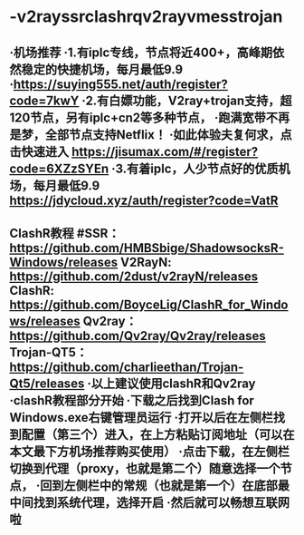# -v2rayssrclashrqv2rayvmesstrojan
·机场推荐
·1.有iplc专线，节点将近400+，高峰期依然稳定的快捷机场，每月最低9.9
·https://suying555.net/auth/register?code=7kwY
·2.有白嫖功能，V2ray+trojan支持，超120节点，另有iplc+cn2等多种节点，
·跑满宽带不再是梦，全部节点支持Netflix！
·如此体验夫复何求，点击快速进入 https://jisumax.com/#/register?code=6XZzSYEn
·3.有着iplc，人少节点好的优质机场，每月最低9.9 https://jdycloud.xyz/auth/register?code=VatR
----------------------------------------------------------------------------
ClashR教程
#SSR： https://github.com/HMBSbige/ShadowsocksR-Windows/releases
V2RayN: https://github.com/2dust/v2rayN/releases
ClashR: https://github.com/BoyceLig/ClashR_for_Windows/releases
Qv2ray： https://github.com/Qv2ray/Qv2ray/releases
Trojan-QT5：https://github.com/charlieethan/Trojan-Qt5/releases
·以上建议使用clashR和Qv2ray
·clashR教程部分开始
·下载之后找到Clash for Windows.exe右键管理员运行
·打开以后在左侧栏找到配置（第三个）进入，在上方粘贴订阅地址（可以在本文最下方机场推荐购买使用）
·点击下载，在左侧栏切换到代理（proxy，也就是第二个）随意选择一个节点，
·回到左侧栏中的常规（也就是第一个）在底部最中间找到系统代理，选择开启
·然后就可以畅想互联网啦
--------------------------------------------------------------------
